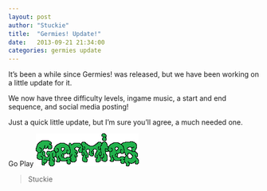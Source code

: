 ```yaml
---
layout: post
author: "Stuckie"
title:  "Germies! Update!"
date:   2013-09-21 21:34:00
categories: germies update
---
```


It’s been a while since Germies! was released, but we have been working on a little update for it.

We now have three difficulty levels, ingame music, a start and end sequence, and social media posting!

Just a quick little update, but I’m sure you’ll agree, a much needed one.

Go Play [![Germies!](/images/germies-logo.png)](http://germies.arcadebadgers.co.uk)

> Stuckie